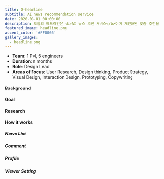 ```yaml
---
title: O-headline
subtitle: AI news recommendation service
date: 2020-03-01 00:00:00
description: 오늘의 헤드라인은 <b>AI 뉴스 추천 서비스</b>이며 개인화된 맞춤 추천을 제공합니다. 모두가 똑같이 보던 뉴스 화면을 벗어나 나만의 뉴스 리스트를 볼 수 있습니다.
featured_image: headline.png
accent_color: '#FF0066'
gallery_images:
  - headline.png
---
```

* **Team**: 1 PM, 5 engineers
* **Duration**: n months
* **Role**: Design Lead
* **Areas of Focus**: User Research, Design thinking, Product Strategy, Visual Design, Interaction Design, Prototyping, Copywriting

#### Background

#### Goal

#### Research

#### How it works
##### News List
##### Comment
##### Profile
##### Viewer Setting
##### 
